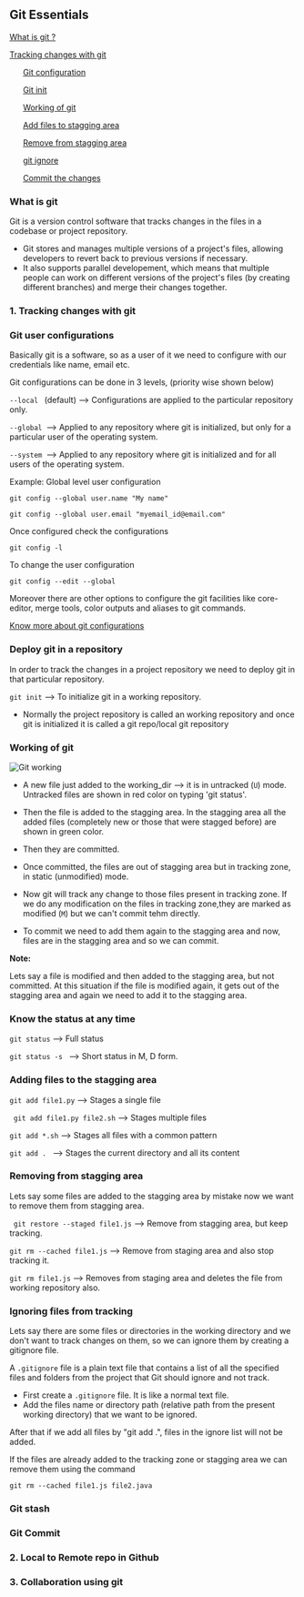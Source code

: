 ## Git Essentials
[What is git ?](#what-is-git)

[Tracking changes with git](#1-tracking-changes-with-git)

&nbsp; &nbsp; &nbsp; [Git configuration](#git-user-configurations)

&nbsp; &nbsp; &nbsp; [Git init](#deploy-git-in-a-repository) 

&nbsp; &nbsp; &nbsp; [Working of git](#working-of-git)

&nbsp; &nbsp; &nbsp; [Add files to  stagging area](#adding-files-to-the-stagging-area)

&nbsp; &nbsp; &nbsp; [Remove from stagging area](#removing-from-stagging-area)

&nbsp; &nbsp; &nbsp; [git ignore](#ignoring-files-from-tracking)

&nbsp; &nbsp; &nbsp;  [Commit the changes](#step-4-git-commit)

### What is git
Git is a version control software that tracks changes in the files in a codebase or project repository.

- Git stores and manages multiple versions of a project's files, allowing developers to revert back to previous versions if necessary. 
- It also supports parallel developement, which means that multiple people can work on different versions of the project's files (by creating different branches) and merge their changes together.

### 1. Tracking changes with git

### Git user configurations
Basically git is a software, so as a user of it we need to configure with our credentials like name, email etc.

Git configurations can be done in 3 levels, (priority wise shown below)

```--local ``` (default) --> Configurations are applied to the particular repository only.


```--global ```--> Applied to any repository where git is initialized, but only for a particular user of the operating system.

```--system ```--> Applied to any repository where git is initialized and for all users of the operating system.

Example: Global level user configuration
```
git config --global user.name "My name"

git config --global user.email "myemail_id@email.com"
```
Once configured check the configurations
```
git config -l
```
To change the user configuration
```
git config --edit --global
```

Moreover there are other options to configure the git facilities like core-editor, merge tools, color outputs and aliases to git commands.

[Know more about git configurations](https://www.atlassian.com/git/tutorials/setting-up-a-repository/git-config)

### Deploy git in a repository

In order to track the changes in a project repository we need to deploy git in that particular repository.

``` git init ```  --> To initialize git in a working repository.

- Normally the project repository is called an working repository and once git is initialized it is called a git repo/local git repository

### Working of git

![Git working](gitWorking.jpg)

- A new file just added to the working_dir --> it is in untracked (```U```) mode. Untracked files are shown in red color on typing 'git status'.

- Then the file is added to the stagging area. In the stagging area all the added files (completely new or those that were stagged before) are shown in green color.

- Then they are committed. 

- Once committed, the files are out of stagging area but in tracking zone, in static (unmodified) mode.

- Now git will track any change to those files present in tracking zone. If we do any modification on the files in tracking zone,they are marked as modified (```M```) but we can't commit tehm directly.

- To commit we need to add them again to the stagging area and now, files are in the stagging area and so we can commit.

**Note:** 

Lets say a file is modified and then added to the stagging area, but not committed. At this situation if the file is modified again, it gets out of the stagging area and again we need to add it to the stagging area.


### Know the status at any time

```git status``` --> Full status

```git status -s ``` --> Short status in M, D form.

### Adding files to the stagging area

```git add file1.py``` --> Stages a single file

``` git add file1.py file2.sh``` --> Stages multiple files

```git add *.sh``` --> Stages all files with a  common pattern

```git add . ``` --> Stages the current directory and all its content

### Removing from stagging area
Lets say some files are added to the stagging area by mistake now we want to remove them from stagging area.

``` git restore --staged file1.js``` --> Remove from stagging area, but keep tracking.

```git rm --cached file1.js``` --> Remove from staging area and also stop tracking it.

``` git rm file1.js ``` --> Removes from staging area and deletes the file from working repository also.

### Ignoring files from tracking
Lets say there are some files or directories in the working directory and we don't want to track changes on them, so we can ignore them by creating a gitignore file.

A ```.gitignore``` file is a plain text file that contains a list of all the specified files and folders from the project that Git should ignore and not track.

- First create a ```.gitignore``` file. It is like a normal text file.
- Add the files name or directory path (relative path from the present working directory) that we want to be ignored. 

After that if we add all files by "git add .", files in the ignore list will not be added.

If the files are already added to the tracking zone or stagging area we can remove them using the command 

```
git rm --cached file1.js file2.java
```

### Git stash


### Git Commit



### 2. Local to Remote repo in Github

### 3. Collaboration using git